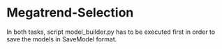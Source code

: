 # Megatrend-Selection

In both tasks, script model_builder.py has to be executed first in order to save the models in SaveModel format. 
